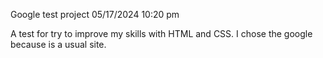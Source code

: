 Google test project
05/17/2024 10:20 pm

A test for try to improve my skills with HTML and CSS.
I chose the google because is a usual site.
